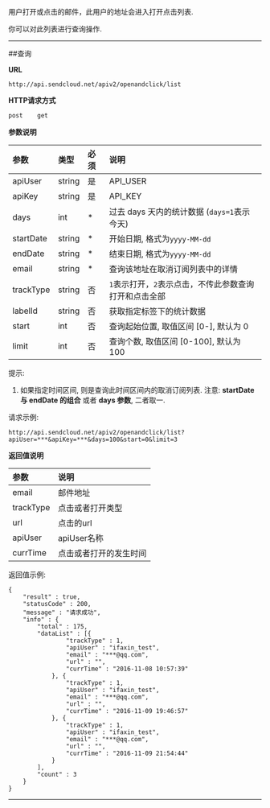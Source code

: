 
用户打开或点击的邮件，此用户的地址会进入打开点击列表.

你可以对此列表进行查询操作.
     
- - -

##查询
     
**URL**
```  
http://api.sendcloud.net/apiv2/openandclick/list
```
   
**HTTP请求方式**   
```bash
post    get
```
    
**参数说明**    
    
|参数|类型|必须|说明|
|:---|:---|:---|:---|  
|apiUser|string|是|API_USER|
|apiKey|string|是|API_KEY|
|days|int|*|过去 days 天内的统计数据 (`days=1`表示今天)| 
|startDate|string|*|开始日期, 格式为`yyyy-MM-dd`|
|endDate|string|*|结束日期, 格式为`yyyy-MM-dd`|
|email|string|*|查询该地址在取消订阅列表中的详情|
|trackType|string|否|`1`表示打开，`2`表示点击，不传此参数查询打开和点击全部|
|labelId|string|否|获取指定标签下的统计数据|
|start|int|否|查询起始位置, 取值区间 [0-], 默认为 0|
|limit|int|否|查询个数, 取值区间 [0-100], 默认为 100|

提示:

1. 如果指定时间区间, 则是查询此时间区间内的取消订阅列表. 注意: **startDate 与 endDate 的组合** 或者 **days 参数**, 二者取一. 
    
请求示例:
```
http://api.sendcloud.net/apiv2/openandclick/list?apiUser=***&apiKey=***&days=100&start=0&limit=3 
```
    
**返回值说明**    
    
|参数|说明|
|:---|:---|
|email|邮件地址|
|trackType|点击或者打开类型|
|url|点击的url|
|apiUser|apiUser名称|
|currTime|点击或者打开的发生时间|
    
返回值示例:
```
{
	"result" : true,
	"statusCode" : 200,
	"message" : "请求成功",
	"info" : {
		"total" : 175,
		"dataList" : [{
				"trackType" : 1,
				"apiUser" : "ifaxin_test",
				"email" : "***@qq.com",
				"url" : "",
				"currTime" : "2016-11-08 10:57:39"
			}, {
				"trackType" : 1,
				"apiUser" : "ifaxin_test",
				"email" : "***@qq.com",
				"url" : "",
				"currTime" : "2016-11-09 19:46:57"
			}, {
				"trackType" : 1,
				"apiUser" : "ifaxin_test",
				"email" : "***@qq.com",
				"url" : "",
				"currTime" : "2016-11-09 21:54:44"
			}
		],
		"count" : 3
	}
}
```

- - -
